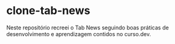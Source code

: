 # clone-tab-news

Neste repositório recreei o Tab News seguindo boas práticas de desenvolvimento e aprendizagem contidos no curso.dev.
